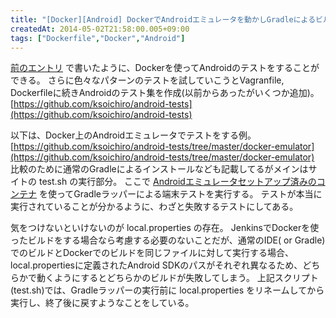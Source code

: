```yaml
---
title: "[Docker][Android] DockerでAndroidエミュレータを動かしGradleによるビルド＆テストを実行"
createdAt: 2014-05-02T21:58:00.005+09:00
tags: ["Dockerfile","Docker","Android"]
---
```

[前のエントリ](/ja/post/2014/05/docker-dockerfile/) で書いたように、Dockerを使ってAndroidのテストをすることができる。
さらに色々なパターンのテストを試していこうとVagranfile, Dockerfileに続きAndroidのテスト集を作成(以前からあったがいくつか追加)。
[https://github.com/ksoichiro/android-tests](https://github.com/ksoichiro/android-tests)
<!--more-->
以下は、Docker上のAndroidエミュレータでテストをする例。
[https://github.com/ksoichiro/android-tests/tree/master/docker-emulator](https://github.com/ksoichiro/android-tests/tree/master/docker-emulator)
比較のために通常のGradleによるインストールなども記載してるがメインはサイトの test.sh の実行部分。
ここで [Androidエミュレータセットアップ済みのコンテナ](https://index.docker.io/u/ksoichiro/android-emulator/) を使ってGradleラッパーによる端末テストを実行する。
テストが本当に実行されていることが分かるように、わざと失敗するテストにしてある。

気をつけないといけないのが local.properties の存在。
JenkinsでDockerを使ったビルドをする場合なら考慮する必要のないことだが、通常のIDE( or Gradle)でのビルドとDockerでのビルドを同じファイルに対して実行する場合、local.propertiesに定義されたAndroid SDKのパスがそれぞれ異なるため、どちらかで動くようにするとどちらかのビルドが失敗してしまう。
上記スクリプト(test.sh)では、Gradleラッパーの実行前に local.properties をリネームしてから実行し、終了後に戻すようなことをしている。
